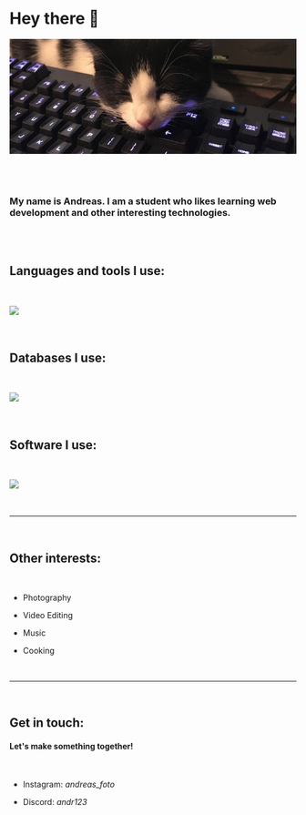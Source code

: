 <h1> Hey there 👋 </h1>

<img src= "./resources/banner.jpg">

<br><br>

### My name is Andreas. I am a student who likes learning web development and other interesting technologies.

<br><br>

## Languages and tools I use:

<br>

![](https://skills.thijs.gg/icons?i=ts,js,html,css,sass,tailwind,react,electron,express,git)

<br>

## Databases I use:

<br>

![](https://skills.thijs.gg/icons?i=mongodb,postgres)

<br>

## Software I use:

<br>

![](https://skills.thijs.gg/icons?i=vscode,figma,wordpress)

<br><hr><br>

## Other interests:

<br>

- Photography

- Video Editing

- Music

- Cooking

<br><hr><br>

## Get in touch:

#### Let's make something together!

<br>

- Instagram: <i>andreas_foto</i>

- Discord: <i>andr123</i>
